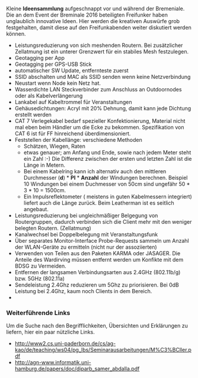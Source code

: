 Kleine **Ideensammlung** aufgeschnappt vor und während der Bremeniale. Die an dem Event der Breminale 2016 beteiligten Freifunker haben unglaublich innovative Ideen. Hier werden die kreativen Auswürfe grob festgehalten, damit diese auf den Freifunkabenden weiter diskutiert werden können.

* Leistungsreduzierung von sich meshenden Routern. Bei zusätzlicher Zellatmung ist ein unterer Grenzwert für ein stabiles Mesh festzulegen.
* Geotagging per App
* Geotagging per GPS-USB Stick
* automatischer SW Update, entfernteste zuerst
* SSID abschalten und MAC als SSID senden wenn keine Netzverbindung
* Neustart wenn Node kein Netz hat.
* Wasserdichte LAN Steckverbinder zum Anschluss an Outdoornodes oder als Kabelverlängerung
* Lankabel auf Kabeltrommel für Veranstaltungen
* Gehäusedichtungen: Acryl mit 20% Dehnung, damit kann jede Dichtung erstellt werden
* CAT 7 Verlegekabel bedarf spezieller Konfektionierung, Material nicht mal eben beim Händler um die Ecke zu bekommen. Spezifikation von CAT 6 ist für FF hinreichend überdimensioniert.
* Feststellen der Kabellänge: verschiedene Methoden
  * Schätzen, Wiegen, Raten
  * etwas genauer; am Anfang und Ende, sowie nach jedem Meter steht ein Zahl :-)
    Die Differenz zwischen der ersten und letzten Zahl ist die Länge in Metern.
  * Bei einem Kabelring kann ich alternativ auch den mittleren Durchmesser (**d**) * **PI** * **Anzahl** der Windungen berechnen. Beispiel 10 Windungen bei einem Duchmesser von 50cm sind ungefähr 50 * 3 * 10 = 1500cm.
  * Ein Impulsreflektometer ( meistens in guten Kabelmessern integriert) liefert auch die Länge zurück. Beim Leatherman ist es seitlich angebaut.
* Leistungsreduzierung bei ungleichmäßiger Belgegung von Routergruppen, dadurch verbinden sich die Client mehr mit den weniger belegten Routern. (Zellatmung)
* Kanalwechsel bei Doppelbelegung mit Veranstaltungsfunk
* Über separates Monitor-Interface Probe-Requests sammeln um Anzahl der WLAN-Geräte zu ermitteln (nicht nur der assoziierten)
* Verwenden von Teilen aus den Paketen KARMA oder JASAGER. Die Anteile des Wardirving müssen entfernt werden um Konfikte mit dem BDSG zu Vermeiden.
* Entfernen der langsamen Verbindungsarten aus 2.4GHz (802.11b/g) bzw. 5GHz (802.11a)
* Sendeleistung 2.4Ghz reduzieren um 5Ghz zu priorisieren. Bei 0dB Leistung bei 2.4Ghz, kaum noch Clients in dem Bereich.
* 



### Weiterführende Links
Um die Suche nach den Begrifflichkeiten, Übersichten und Erklärungen zu liefern, hier ein paar nützliche Links.
* http://www2.cs.uni-paderborn.de/cs/ag-kao/de/teaching/ws04/pg_lbs/Seminarausarbeitungen/M%C3%BCller.pdf
* http://agn-www.informatik.uni-hamburg.de/papers/doc/diparb_samer_abdalla.pdf

